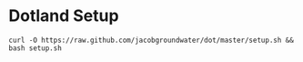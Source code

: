 # Dotland Setup

```shell
curl -O https://raw.github.com/jacobgroundwater/dot/master/setup.sh && bash setup.sh
```
